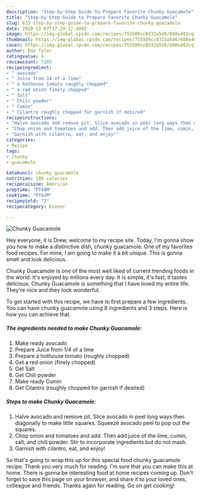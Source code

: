 ```yaml
---
description: "Step-by-Step Guide to Prepare Favorite Chunky Guacamole"
title: "Step-by-Step Guide to Prepare Favorite Chunky Guacamole"
slug: 615-step-by-step-guide-to-prepare-favorite-chunky-guacamole
date: 2020-12-07T17:29:12.499Z
image: https://img-global.cpcdn.com/recipes/755509cc0332a5d6/680x482cq70/chunky-guacamole-recipe-main-photo.jpg
thumbnail: https://img-global.cpcdn.com/recipes/755509cc0332a5d6/680x482cq70/chunky-guacamole-recipe-main-photo.jpg
cover: https://img-global.cpcdn.com/recipes/755509cc0332a5d6/680x482cq70/chunky-guacamole-recipe-main-photo.jpg
author: Don Tyler
ratingvalue: 4
reviewcount: 7285
recipeingredient:
- " avocado"
- " Juice from 14 of a lime"
- " a hothouse tomato roughly chopped"
- " a red onion finely chopped"
- " Salt"
- " Chili powder"
- " Cumin"
- " Cilantro roughly chopped for garnish if desired"
recipeinstructions:
- "Halve avocado and remove pit. Slice avocado in peel long ways then diagonally to make little squares. Squeeze avocado peel to pop out the squares."
- "Chop onion and tomatoes and add. Then add juice of the lime, cumin, salt, and chili powder. Stir to incorporate ingredients but do not mash."
- "Garnish with cilantro, eat, and enjoy!"
categories:
- Recipe
tags:
- chunky
- guacamole

katakunci: chunky guacamole 
nutrition: 186 calories
recipecuisine: American
preptime: "PT40M"
cooktime: "PT42M"
recipeyield: "2"
recipecategory: Dinner

---
```



![Chunky Guacamole](https://img-global.cpcdn.com/recipes/755509cc0332a5d6/680x482cq70/chunky-guacamole-recipe-main-photo.jpg)

Hey everyone, it is Drew, welcome to my recipe site. Today, I'm gonna show you how to make a distinctive dish, chunky guacamole. One of my favorites food recipes. For mine, I am going to make it a bit unique. This is gonna smell and look delicious.

Chunky Guacamole is one of the most well liked of current trending foods in the world. It's enjoyed by millions every day. It is simple, it's fast, it tastes delicious. Chunky Guacamole is something that I have loved my entire life. They're nice and they look wonderful.




To get started with this recipe, we have to first prepare a few ingredients. You can have chunky guacamole using 8 ingredients and 3 steps. Here is how you can achieve that.

<!--inarticleads1-->

##### The ingredients needed to make Chunky Guacamole:

1. Make ready  avocado
1. Prepare  Juice from 1/4 of a lime
1. Prepare  a hothouse tomato (roughly chopped)
1. Get  a red onion (finely chopped)
1. Get  Salt
1. Get  Chili powder
1. Make ready  Cumin
1. Get  Cilantro (roughly chopped for garnish if desired)




<!--inarticleads2-->

##### Steps to make Chunky Guacamole:

1. Halve avocado and remove pit. Slice avocado in peel long ways then diagonally to make little squares. Squeeze avocado peel to pop out the squares.
1. Chop onion and tomatoes and add. Then add juice of the lime, cumin, salt, and chili powder. Stir to incorporate ingredients but do not mash.
1. Garnish with cilantro, eat, and enjoy!




So that's going to wrap this up for this special food chunky guacamole recipe. Thank you very much for reading. I'm sure that you can make this at home. There is gonna be interesting food at home recipes coming up. Don't forget to save this page on your browser, and share it to your loved ones, colleague and friends. Thanks again for reading. Go on get cooking!
